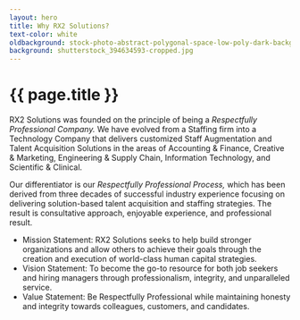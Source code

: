 ```yaml
---
layout: hero
title: Why RX2 Solutions?
text-color: white
oldbackground: stock-photo-abstract-polygonal-space-low-poly-dark-background-with-connecting-dots-and-lines-connection-550182499.jpg
background: shutterstock_394634593-cropped.jpg
---
```

# {{ page.title }}
RX2 Solutions was founded on the principle of being a _Respectfully Professional Company._ We have evolved from a Staffing firm into a Technology Company that delivers customized Staff Augmentation and Talent Acquisition Solutions in the areas of Accounting & Finance, Creative & Marketing, Engineering & Supply Chain,  Information Technology, and Scientific & Clinical. 

Our differentiator is our _Respectfully Professional Process,_ which has been derived from three decades of successful industry experience focusing on delivering solution-based talent acquisition and staffing strategies. The result is consultative approach, enjoyable experience, and professional result. 

* Mission Statement:  RX2 Solutions seeks to help build stronger organizations and allow others to achieve their goals through the creation and execution of world-class human capital strategies.
* Vision Statement:  To become the go-to resource for both job seekers and hiring managers through professionalism, integrity, and unparalleled service.
* Value Statement:  Be Respectfully Professional while maintaining honesty and integrity towards colleagues, customers, and candidates.
